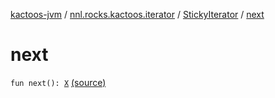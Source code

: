 [kactoos-jvm](../../index.md) / [nnl.rocks.kactoos.iterator](../index.md) / [StickyIterator](index.md) / [next](./next.md)

# next

`fun next(): `[`X`](index.md#X) [(source)](https://github.com/neonailol/kactoos/blob/master/kactoos-jvm/src/main/kotlin/nnl/rocks/kactoos/iterator/StickyIterator.kt#L49)